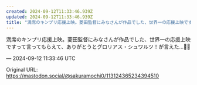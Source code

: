 ```yaml
---
created: 2024-09-12T11:33:46.939Z
updated: 2024-09-12T11:33:46.939Z
title: "満席のキンプリ応援上映。菱田監督にみなさんが作品でした、世界一の応援上映ですって言ってもらえて、ありがとうとグロリアス・シュワルツ！が言えた…🥲🔷[...]"
---
```


<p>満席のキンプリ応援上映。菱田監督にみなさんが作品でした、世界一の応援上映ですって言ってもらえて、ありがとうとグロリアス・シュワルツ！が言えた…🥲🔷</p>

&mdash; 2024-09-12 11:33:46 UTC

Original URL: https://mastodon.social/@sakuramochi0/113124365234394510
